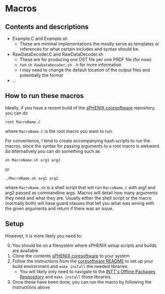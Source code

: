 # Macros

## Contents and descriptions
* Example.C and Example.sh
	* These are minimal implementations the mostly serve as templates or references for what certain includes and syntax should be.
* RawDataDecoder.C and RawDataDecoder.sh
	* These are for producing one DST file per one PRDF file (for now)
	* run `sh RawDataDecoder.sh -h` for more information
	* I may need to change the default location of the output files and potentially the format
* ...

## How to run these macros
Ideally, if you have a recent build of the [sPHENIX coresoftware](https://github.com/sPHENIX-Collaboration/coresoftware) repository, you can do
```
root MacroName.C
```
where `MacroName.C` is the root macro you want to run.

For convenience, I tend to create accompanying bash scripts to run the macros, since the syntax for passing arguments to a root macro is awkward. So alternatively you can do something such as
```
sh MacroName.sh arg1 arg2
```
or
```
./MacroName.sh arg1 arg2
```
where `MacroName.sh` is a shell script that will run `MarcoName.C` with arg1 and arg2 passed as commandline args. Macros will detail how many arguments they need and what they are. Usually either the shell script or the macro (normally both) will have guard clauses that tell you what was wrong with the given arguments and return if there was an issue.

## Setup
However, it is more likely you need to:

0. You should be on a filesystem where sPHENIX setup scripts and builds are available
1. Clone the contents [sPHENIX coresoftware](https://github.com/sPHENIX-Collaboration/coresoftware) to your system
2. Follow the instructions from the [coresoftware README](https://github.com/sPHENIX-Collaboration/coresoftware/blob/master/README.md) to set up your build environment and `make install` the needed libraries.
	* You will likely only need to navigate to the [INTT's Offline Packages Respository](https://github.com/sPHENIX-Collaboration/coresoftware/tree/master/offline/packages/intt) and `make install` those libraries
3. Once these have been done, you can run the macro by following the instructions above
